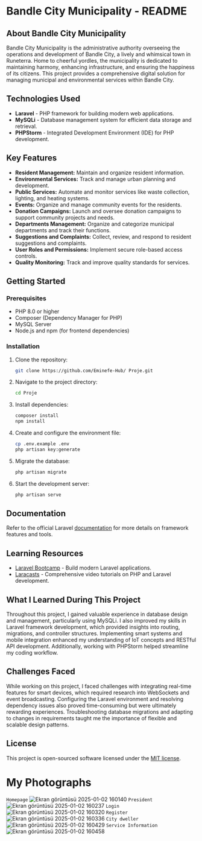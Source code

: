 # Bandle City Municipality - README

## About Bandle City Municipality

Bandle City Municipality is the administrative authority overseeing the operations and development of Bandle City, a lively and whimsical town in Runeterra. Home to cheerful yordles, the municipality is dedicated to maintaining harmony, enhancing infrastructure, and ensuring the happiness of its citizens. This project provides a comprehensive digital solution for managing municipal and environmental services within Bandle City.

## Technologies Used

- **Laravel** - PHP framework for building modern web applications.
- **MySQLi** - Database management system for efficient data storage and retrieval.
- **PHPStorm** - Integrated Development Environment (IDE) for PHP development.

## Key Features

- **Resident Management:** Maintain and organize resident information.
- **Environmental Services:** Track and manage urban planning and development.
- **Public Services:** Automate and monitor services like waste collection, lighting, and heating systems.
- **Events:** Organize and manage community events for the residents.
- **Donation Campaigns:** Launch and oversee donation campaigns to support community projects and needs.
- **Departments Management:** Organize and categorize municipal departments and track their functions.
- **Suggestions and Complaints:** Collect, review, and respond to resident suggestions and complaints.
- **User Roles and Permissions:** Implement secure role-based access controls.
- **Quality Monitoring:** Track and improve quality standards for services.

## Getting Started

### Prerequisites

- PHP 8.0 or higher
- Composer (Dependency Manager for PHP)
- MySQL Server
- Node.js and npm (for frontend dependencies)

### Installation

1. Clone the repository:
   ```bash
   git clone https://github.com/Eminefe-Hub/ Proje.git
   ```
2. Navigate to the project directory:
   ```bash
   cd Proje
   ```
3. Install dependencies:
   ```bash
   composer install
   npm install
   ```
4. Create and configure the environment file:
   ```bash
   cp .env.example .env
   php artisan key:generate
   ```
5. Migrate the database:
   ```bash
   php artisan migrate
   ```
6. Start the development server:
   ```bash
   php artisan serve
   ```

## Documentation

Refer to the official Laravel [documentation](https://laravel.com/docs) for more details on framework features and tools.

## Learning Resources

- [Laravel Bootcamp](https://bootcamp.laravel.com) - Build modern Laravel applications.
- [Laracasts](https://laracasts.com) - Comprehensive video tutorials on PHP and Laravel development.

## What I Learned During This Project

Throughout this project, I gained valuable experience in database design and management, particularly using MySQLi. I also improved my skills in Laravel framework development, which provided insights into routing, migrations, and controller structures. Implementing smart systems and mobile integration enhanced my understanding of IoT concepts and RESTful API development. Additionally, working with PHPStorm helped streamline my coding workflow.

## Challenges Faced

While working on this project, I faced challenges with integrating real-time features for smart devices, which required research into WebSockets and event broadcasting. Configuring the Laravel environment and resolving dependency issues also proved time-consuming but were ultimately rewarding experiences. Troubleshooting database migrations and adapting to changes in requirements taught me the importance of flexible and scalable design patterns.


## License

This project is open-sourced software licensed under the [MIT license](https://opensource.org/licenses/MIT).

# My Photographs
`Homepage` ![Ekran görüntüsü 2025-01-02 160140](https://github.com/user-attachments/assets/17530e9f-c7c8-489a-a9dd-a512f59ded4d)
`President` ![Ekran görüntüsü 2025-01-02 160237](https://github.com/user-attachments/assets/d0986338-4169-424d-bf5e-949d03e93def)
`Login` ![Ekran görüntüsü 2025-01-02 160320](https://github.com/user-attachments/assets/6e30d21d-f7d5-4953-b6e1-261d4f91d7ff)
`Register` ![Ekran görüntüsü 2025-01-02 160336](https://github.com/user-attachments/assets/0aef64b4-259c-467d-aa1b-37fc8b2162dc)
`City dweller`  ![Ekran görüntüsü 2025-01-02 160429](https://github.com/user-attachments/assets/0346344f-eed5-4786-b79f-b068bf0484a5)
`Service Information` ![Ekran görüntüsü 2025-01-02 160458](https://github.com/user-attachments/assets/06fb99fa-14c4-4fcd-b57e-0b54d24fa7e4)








